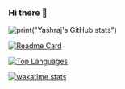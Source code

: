 ### Hi there 👋
![print("Yashraj's GitHub stats")](https://github-readme-stats.vercel.app/api?username=yashraj2003e&show_icons=true&theme=github_dark)

[![Readme Card](https://github-readme-stats.vercel.app/api/pin/?username=yashraj2003e&repo=Canvaz)](https://github.com/yashraj2003e/github-readme-stats)

[ ![Top Languages](https://github-readme-stats.vercel.app/api/top-langs/?username=yashraj2003e&theme=github_dark)](https://github.com/yashraj2003e/github-readme-stats)

[![wakatime stats](https://github-readme-stats.vercel.app/api/wakatime?username=yashraj2003e&theme=github_dark&layout=compact)](https://github.com/yashraj2003e/github-readme-stats)


